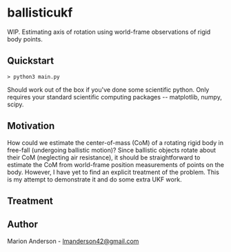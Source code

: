 # ballisticukf
WIP. Estimating axis of rotation using world-frame observations of rigid body points.

## Quickstart
```
> python3 main.py
```
Should work out of the box if you've done some scientific python. Only requires your standard scientific computing packages -- matplotlib, numpy, scipy.

## Motivation
How could we estimate the center-of-mass (CoM) of a rotating rigid body in free-fall (undergoing ballistic motion)? Since ballistic objects rotate about their CoM (neglecting air resistance), it should be straightforward to estimate the CoM from world-frame position measurements of points on the body. However, I have yet to find an explicit treatment of the problem. This is my attempt to demonstrate it and do some extra UKF work.

## Treatment

## Author
Marion Anderson - [lmanderson42@gmail.com](mailto:lmanderson42@gmail.com)
